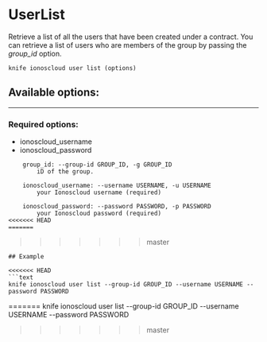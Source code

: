 # UserList

Retrieve a list of all the users that have been created under a contract. You can retrieve a list of users who are members of the group by passing the *group_id* option.

    knife ionoscloud user list (options)


## Available options:
---

### Required options:
* ionoscloud_username
* ionoscloud_password

```
    group_id: --group-id GROUP_ID, -g GROUP_ID
        iD of the group.

    ionoscloud_username: --username USERNAME, -u USERNAME
        your Ionoscloud username (required)

    ionoscloud_password: --password PASSWORD, -p PASSWORD
        your Ionoscloud password (required)
<<<<<<< HEAD
=======

```
>>>>>>> master

```
## Example

<<<<<<< HEAD
```text
knife ionoscloud user list --group-id GROUP_ID --username USERNAME --password PASSWORD
```
=======
    knife ionoscloud user list --group-id GROUP_ID --username USERNAME --password PASSWORD
>>>>>>> master
